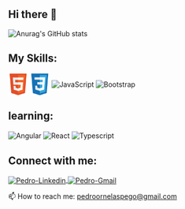 ## Hi there 👋

![Anurag's GitHub stats](https://github-readme-stats.vercel.app/api?username=pedroornelaspego&show_icons=true&theme=dark)


## My Skills:

<img align="center" alt="HTML5" height="45" width="40" src="https://raw.githubusercontent.com/devicons/devicon/master/icons/html5/html5-original.svg"> <img align="center" alt="CSS3" height="45" width="40" src="https://raw.githubusercontent.com/devicons/devicon/master/icons/css3/css3-original.svg"> <img align="center" alt="JavaScript" height="45" width="40" src="https://cdn.jsdelivr.net/gh/devicons/devicon/icons/javascript/javascript-original.svg"> <img align="center" alt="Bootstrap" height="41" width="41" src="https://cdn.worldvectorlogo.com/logos/bootstrap-4.svg">

## learning:

<img align="center" alt="Angular" height="45" width="40" src="https://angular.io/assets/images/logos/angularjs/AngularJS-Shield.svg"> <img align="center" alt="React" height="45" width="50" src="https://upload.wikimedia.org/wikipedia/commons/thumb/a/a7/React-icon.svg/2300px-React-icon.svg.png"> <img align="center" alt="Typescript" height="45" width="40" src="https://upload.wikimedia.org/wikipedia/commons/thumb/4/4c/Typescript_logo_2020.svg/512px-Typescript_logo_2020.svg.png"> 


## Connect with me:
<a href="https://www.linkedin.com/in/pedro-ornelas-428946204/" target="_blank">
<img align="center" alt="Pedro-Linkedin" height="40" width="40" src="https://cdn-icons-png.flaticon.com/512/124/124011.png">
</a> 

<!--<a href="https://www.instagram.com/pedro_ornelas13/?hl=pt-br" target="_blank">
<img align="center" alt="Pedro-Instagram" height="40" width="40" src="https://image.flaticon.com/icons/png/128/174/174855.png">
</a> -->

<a href="mailto:pedroornelaspego@gmail.com" target="_blank">
<img align="center" alt="Pedro-Gmail" height="45" width="40" src="https://cdn-icons-png.flaticon.com/512/732/732200.png">
</a> 

>
 📫 How to reach me: pedroornelaspego@gmail.com

<!--![Snake animation](https://github.com/PedroOrnelasPego/PedroOrnelasPego/blob/output/github-contribution-grid-snake.svg) -->



<!--
**PedroOrnelasPego/PedroOrnelasPego** is a ✨ _special_ ✨ repository because its `README.md` (this file) appears on your GitHub profile.

Here are some ideas to get you started:

- 🔭 I’m currently working on ...
- 🌱 I’m currently learning ...
- 👯 I’m looking to collaborate on ...
- 🤔 I’m looking for help with ...
- 💬 Ask me about ...
- 📫 How to reach me: ... - 📫 How to reach me: pedroornelaspego@gmail.com
- 😄 Pronouns: ...
- ⚡ Fun fact: ...
-->
